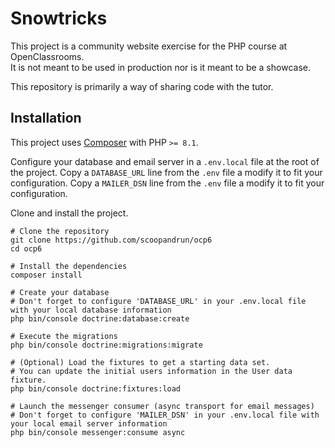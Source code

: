 # Snowtricks

This project is a community website exercise for the PHP course at OpenClassrooms.  
It is not meant to be used in production nor is it meant to be a showcase.

This repository is primarily a way of sharing code with the tutor.

## Installation

This project uses [Composer](https://getcomposer.org) with PHP `>= 8.1`.

Configure your database and email server in a `.env.local` file at the root of the project.
Copy a `DATABASE_URL` line from the `.env` file a modify it to fit your configuration.
Copy a `MAILER_DSN` line from the `.env` file a modify it to fit your configuration.

Clone and install the project.

```shell
# Clone the repository
git clone https://github.com/scoopandrun/ocp6
cd ocp6

# Install the dependencies
composer install

# Create your database
# Don't forget to configure 'DATABASE_URL' in your .env.local file with your local database information
php bin/console doctrine:database:create

# Execute the migrations
php bin/console doctrine:migrations:migrate

# (Optional) Load the fixtures to get a starting data set.
# You can update the initial users information in the User data fixture.
php bin/console doctrine:fixtures:load

# Launch the messenger consumer (async transport for email messages)
# Don't forget to configure 'MAILER_DSN' in your .env.local file with your local email server information
php bin/console messenger:consume async
```

